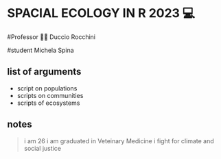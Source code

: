 # SPACIAL ECOLOGY IN R 2023 💻

#Professor 👨‍🔬
Duccio Rocchini

#student
Michela Spina

## list of arguments
+ script on populations
+ scripts on communities
+ scripts of ecosystems

## notes
> i am 26
> i am graduated in Veteinary Medicine
> i fight for climate and social justice

